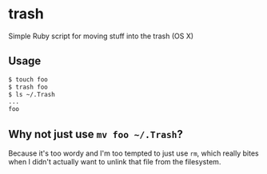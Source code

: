 # trash
Simple Ruby script for moving stuff into the trash (OS X)
## Usage
``` sh
$ touch foo
$ trash foo
$ ls ~/.Trash
...
foo
```
## Why not just use `mv foo ~/.Trash`?
Because it's too wordy and I'm too tempted to just use `rm`, which really bites when I didn't actually want to unlink that file from the filesystem.
